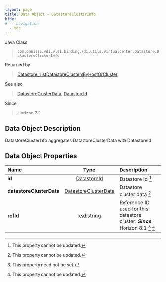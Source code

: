 ```yaml
---
layout: page
title: Data Object - DatastoreClusterInfo
hide:
#  - navigation
  - toc
---
```






Java Class
> `com.omnissa.vdi.vlsi.binding.vdi.utils.virtualcenter.Datastore.DatastoreClusterInfo`

Returned by
> [Datastore_ListDatastoreClustersByHostOrCluster](vdi.utils.virtualcenter.Datastore.md#listDatastoreClustersByHostOrCluster)

See also
> [DatastoreClusterData](vdi.utils.virtualcenter.Datastore.DatastoreClusterData.md), [DatastoreId](vdi.entity.DatastoreId.md)

Since
> Horizon 7.2


## Data Object Description

DatastoreClusterInfo aggregates DatastoreClusterData with DatastoreId

## Data Object Properties

 Name | Type | Description
:---|:---:|:---
**id**| [DatastoreId](vdi.entity.DatastoreId.md)|  Datastore Id [^2]
**datastoreClusterData**| [DatastoreClusterData](vdi.utils.virtualcenter.Datastore.DatastoreClusterData.md)|  Datastore cluster data [^2]
**refId**|  xsd:string|  Reference ID used for this datastore cluster.  **_Since_** Horizon 8.1 [^1] [^2]


 


[^1]: This property need not be set.
[^2]: This property cannot be updated.